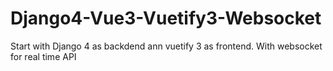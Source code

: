 # Django4-Vue3-Vuetify3-Websocket
Start with Django 4 as backdend ann vuetify 3 as frontend. With websocket for real time API
